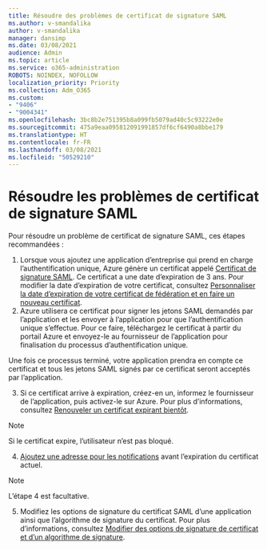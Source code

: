 ```yaml
---
title: Résoudre des problèmes de certificat de signature SAML
ms.author: v-smandalika
author: v-smandalika
manager: dansimp
ms.date: 03/08/2021
audience: Admin
ms.topic: article
ms.service: o365-administration
ROBOTS: NOINDEX, NOFOLLOW
localization_priority: Priority
ms.collection: Adm_O365
ms.custom:
- "9406"
- "9004341"
ms.openlocfilehash: 3bc8b2e751395b8a099fb5079ad40c5c93222e0e
ms.sourcegitcommit: 475a9eaa095812091991857df6cf6490a8bbe179
ms.translationtype: HT
ms.contentlocale: fr-FR
ms.lasthandoff: 03/08/2021
ms.locfileid: "50529210"
---
```

# <a name="troubleshoot-saml-signing-certificate-issues"></a>Résoudre les problèmes de certificat de signature SAML

Pour résoudre un problème de certificat de signature SAML, ces étapes recommandées :

1. Lorsque vous ajoutez une application d’entreprise qui prend en charge l’authentification unique, Azure génère un certificat appelé [Certificat de signature SAML](https://docs.microsoft.com/azure/active-directory/manage-apps/manage-certificates-for-federated-single-sign-on#auto-generated-certificate-for-gallery-and-non-gallery-applications). Ce certificat a une date d’expiration de 3 ans. Pour modifier la date d’expiration de votre certificat, consultez [Personnaliser la date d’expiration de votre certificat de fédération et en faire un nouveau certificat](https://docs.microsoft.com/azure/active-directory/manage-apps/manage-certificates-for-federated-single-sign-on#customize-the-expiration-date-for-your-federation-certificate-and-roll-it-over-to-a-new-certificate).
2. Azure utilisera ce certificat pour signer les jetons SAML demandés par l’application et les envoyer à l’application pour que l’authentification unique s’effectue. Pour ce faire, téléchargez le certificat à partir du portail Azure et envoyez-le au fournisseur de l’application pour finalisation du processus d’authentification unique.

Une fois ce processus terminé, votre application prendra en compte ce certificat et tous les jetons SAML signés par ce certificat seront acceptés par l’application.

3. Si ce certificat arrive à expiration, créez-en un, informez le fournisseur de l’application, puis activez-le sur Azure. Pour plus d’informations, consultez [Renouveler un certificat expirant bientôt](https://docs.microsoft.com/azure/active-directory/manage-apps/manage-certificates-for-federated-single-sign-on#renew-a-certificate-that-will-soon-expire).

> [!NOTE]
> Si le certificat expire, l’utilisateur n’est pas bloqué.

4. [Ajoutez une adresse pour les notifications](https://docs.microsoft.com/azure/active-directory/manage-apps/manage-certificates-for-federated-single-sign-on#add-email-notification-addresses-for-certificate-expiration) avant l’expiration du certificat actuel.

> [!NOTE]
> L’étape 4 est facultative.

5. Modifiez les options de signature du certificat SAML d’une application ainsi que l’algorithme de signature du certificat. Pour plus d’informations, consultez [Modifier des options de signature de certificat et d’un algorithme de signature](https://docs.microsoft.com/azure/active-directory/manage-apps/certificate-signing-options).

